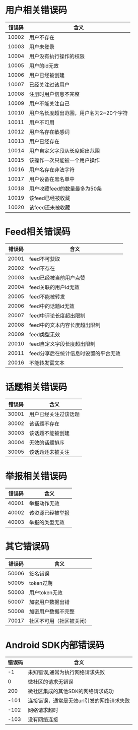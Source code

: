 # 用户相关错误码


|  错误码  |       含义     |
|---------|---------------|
| 10002 | 用户不存在 |
| 10003 | 用户未登录 |
| 10004 | 用户没有执行操作的权限 |
| 10005 | 用户的id无效 |
| 10006 | 用户已经被创建 |
| 10007 | 已经关注过该用户 |
| 10008 | 注册时用户信息不完整 |
| 10009 | 用户不能关注自己 |
| 10010 | 用户名长度超出范围，用户名为2~20个字符 |
| 10011 | 用户不可用 |
| 10012 | 用户名存在敏感词 |
| 10013 | 用户已经存在 |
| 10014 | 用户自定义字段从长度超出范围 |
| 10015 | 该操作一次只能被一个用户操作  |
| 10016 | 用户名存在非法字符  |
| 10017 | 用户设备在黑名单中 |
| 10018 | 用户收藏feed的数量最多为50条 |
| 10019 | 该feed已经被收藏 |
| 10020 | 该feed还未被收藏 |

# Feed相关错误码

|  错误码  |       含义     |
|---------|---------------|
| 20001 | feed不可获取 |
| 20002 | feed不存在 |
| 20003 | feed已经被当前用户点赞 |
| 20004 | feed关联的用户id无效 |
| 20005 | feed不能被转发 |
| 20006 | feed中的话题id无效 |
| 20007 | feed中评论长度超出限制 |
| 20008 | feed中的文本内容长度超出限制 |
| 20009 | feed类型无效 |
| 20010 | feed自定义字段长度超出限制 |
| 20011 | feed分享后在统计信息时设置的平台无效 |
| 20016 | 不能转发富文本 |

# 话题相关错误码

|  错误码  |       含义     |
|---------|---------------|
| 30001 | 用户已经关注过该话题 |
| 30002 | 该话题不存在  |
| 30003 | 该话题不能被创建 |
| 30004 | 无效的话题排序 |
| 30005 | 该话题还未被关注 |

# 举报相关错误码

|  错误码  |       含义     |
|---------|---------------|
| 40001 | 举报动作无效 |
| 40002 | 该资源已经被举报  |
| 40003 | 举报的类型无效 |

# 		其它错误码
|  错误码  |       含义     |
|---------|---------------|
| 50006 | 签名错误 |
| 50005 | token过期 |
| 50003 | 用户token无效 |
| 50007 | 加密用户数据出错 |
| 50008 | 加密用户数据不完整 |
| 70017 | 社区不可用（社区被关闭） |

# Android SDK内部错误码


|  错误码  |       含义     |
|---------|---------------|
|    -1   | 未知错误,通常为执行网络请求失败 |
|     0   | 微社区的请求无错误  |
|    200  | 微社区集成的其他SDK的网络请求成功 |
|    -101  | 连接错误，通常是无效url引发的网络请求失败 |
|    -102  | 网络请求超时 |
|    -103  | 没有网络连接 |